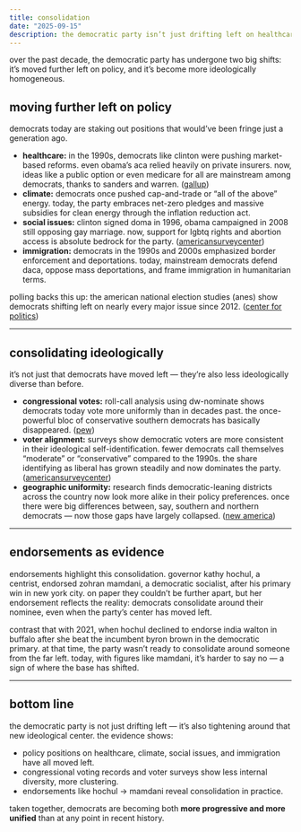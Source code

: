 ```yaml
---
title: consolidation
date: "2025-09-15"
description: the democratic party isn’t just drifting left on healthcare, climate, and social issues—it’s also consolidating ideologically, becoming more homogeneous and unified than in the past.
---
```


over the past decade, the democratic party has undergone two big shifts: it’s moved further left on policy, and it’s become more ideologically homogeneous.

## moving further left on policy

democrats today are staking out positions that would’ve been fringe just a generation ago.

* **healthcare:** in the 1990s, democrats like clinton were pushing market-based reforms. even obama’s aca relied heavily on private insurers. now, ideas like a public option or even medicare for all are mainstream among democrats, thanks to sanders and warren. ([gallup](https://news.gallup.com/poll/246806/understanding-shifts-democratic-party-ideology.aspx?utm_source=chatgpt.com))
* **climate:** democrats once pushed cap-and-trade or “all of the above” energy. today, the party embraces net-zero pledges and massive subsidies for clean energy through the inflation reduction act.
* **social issues:** clinton signed doma in 1996, obama campaigned in 2008 still opposing gay marriage. now, support for lgbtq rights and abortion access is absolute bedrock for the party. ([americansurveycenter](https://www.americansurveycenter.org/research/the-democratic-partys-transformation-more-diverse-educated-and-liberal-but-less-religious/?utm_source=chatgpt.com))
* **immigration:** democrats in the 1990s and 2000s emphasized border enforcement and deportations. today, mainstream democrats defend daca, oppose mass deportations, and frame immigration in humanitarian terms.

polling backs this up: the american national election studies (anes) show democrats shifting left on nearly every major issue since 2012. ([center for politics](https://centerforpolitics.org/crystalball/both-white-and-nonwhite-democrats-are-moving-left/?utm_source=chatgpt.com))

---

## consolidating ideologically

it’s not just that democrats have moved left — they’re also less ideologically diverse than before.

* **congressional votes:** roll-call analysis using dw-nominate shows democrats today vote more uniformly than in decades past. the once-powerful bloc of conservative southern democrats has basically disappeared. ([pew](https://www.pewresearch.org/short-reads/2022/03/10/the-polarization-in-todays-congress-has-roots-that-go-back-decades/?utm_source=chatgpt.com))
* **voter alignment:** surveys show democratic voters are more consistent in their ideological self-identification. fewer democrats call themselves “moderate” or “conservative” compared to the 1990s. the share identifying as liberal has grown steadily and now dominates the party. ([americansurveycenter](https://www.americansurveycenter.org/research/the-democratic-partys-transformation-more-diverse-educated-and-liberal-but-less-religious/?utm_source=chatgpt.com))
* **geographic uniformity:** research finds democratic-leaning districts across the country now look more alike in their policy preferences. once there were big differences between, say, southern and northern democrats — now those gaps have largely collapsed. ([new america](https://newamerica.org/political-reform/reports/understanding-the-partisan-divide/?utm_source=chatgpt.com))

---

## endorsements as evidence

endorsements highlight this consolidation. governor kathy hochul, a centrist, endorsed zohran mamdani, a democratic socialist, after his primary win in new york city. on paper they couldn’t be further apart, but her endorsement reflects the reality: democrats consolidate around their nominee, even when the party’s center has moved left.

contrast that with 2021, when hochul declined to endorse india walton in buffalo after she beat the incumbent byron brown in the democratic primary. at that time, the party wasn’t ready to consolidate around someone from the far left. today, with figures like mamdani, it’s harder to say no — a sign of where the base has shifted.

---

## bottom line

the democratic party is not just drifting left — it’s also tightening around that new ideological center. the evidence shows:

* policy positions on healthcare, climate, social issues, and immigration have all moved left.
* congressional voting records and voter surveys show less internal diversity, more clustering.
* endorsements like hochul → mamdani reveal consolidation in practice.

taken together, democrats are becoming both **more progressive and more unified** than at any point in recent history.

